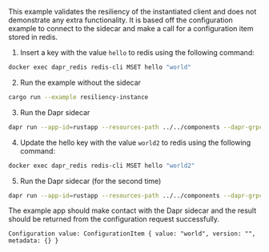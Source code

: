 This example validates the resiliency of the instantiated client and does not 
demonstrate any extra functionality. It is based off the configuration example 
to connect to the sidecar and make a call for a configuration item stored in 
redis. 

1. Insert a key with the value `hello` to redis using the following command:


<!-- STEP
name: Insert test configuration item
output_match_mode: substring
expected_stdout_lines:
  - 'OK'
background: false
sleep: 5
timeout_seconds: 5
-->

```bash
docker exec dapr_redis redis-cli MSET hello "world"
```

<!-- END_STEP -->

2. Run the example without the sidecar

<!-- STEP
name: Run configuration app
env:
  DAPR_GRPC_PORT: "3500"
  DAPR_API_MAX_RETRIES: "10"
  DAPR_API_TIMEOUT_MILLISECONDS: "10000"
output_match_mode: substring
expected_stdout_lines:
  - 'Configuration value: ConfigurationItem { value: "world"'
  - 'Configuration value: ConfigurationItem { value: "world2"'
background: true
sleep: 30
timeout_seconds: 30
-->

```bash
cargo run --example resiliency-instance
```

<!-- END_STEP -->

3. Run the Dapr sidecar

<!-- STEP
name: Run Dapr sidecar
output_match_mode: substring
expected_stdout_lines:
  - ''
background: false
sleep: 10
timeout_seconds: 10
-->

```bash
dapr run --app-id=rustapp --resources-path ../../components --dapr-grpc-port 3500
```

<!-- END_STEP -->

4. Update the hello key with the value `world2` to redis using the following command:


<!-- STEP
name: Update test configuration item
output_match_mode: substring
expected_stdout_lines:
  - 'OK'
background: false
sleep: 1
timeout_seconds: 1
-->

```bash
docker exec dapr_redis redis-cli MSET hello "world2"
```

<!-- END_STEP -->

5. Run the Dapr sidecar (for the second time)

<!-- STEP
name: Run Dapr sidecar
output_match_mode: substring
expected_stdout_lines:
  - ''
background: true
sleep: 30
timeout_seconds: 30
-->

```bash
dapr run --app-id=rustapp --resources-path ../../components --dapr-grpc-port 3500
```

<!-- END_STEP -->
The example app should make contact with the Dapr sidecar and the result should
be returned from the configuration request successfully.

```
Configuration value: ConfigurationItem { value: "world", version: "", metadata: {} }
```
